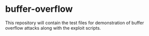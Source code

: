 # buffer-overflow

This repository will contain the test files for demonstration of buffer overflow attacks along with the exploit scripts.
